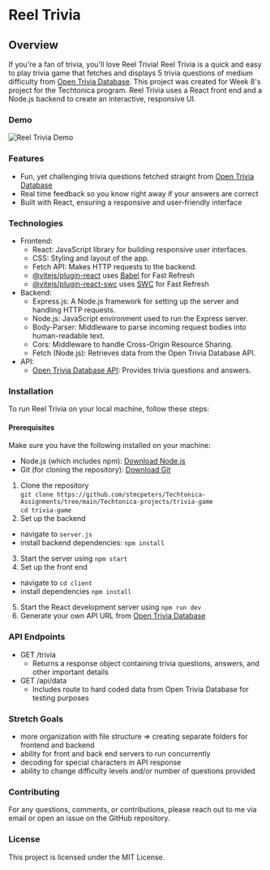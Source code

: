 # Reel Trivia 
## Overview
If you're a fan of trivia, you'll love Reel Trivia! Reel Trivia is a quick and easy to play trivia game that fetches and displays 5 trivia questions of medium difficulty from [Open Trivia Database](https://opentdb.com/api_config.php). This project was created for Week 8's project for the Techtonica program. Reel Trivia uses a React front end and a Node.js backend to create an interactive, responsive UI.

### Demo
![Reel Trivia Demo](https://github.com/stmcpeters/Techtonica-Assignments/blob/baf1ce738eeb1d63850c320cd398bfc2c54f2763/Techtonica-projects/trivia-game/Untitled%20design.gif)
### Features
- Fun, yet challenging trivia questions fetched straight from [Open Trivia Database](https://opentdb.com/api_config.php)
- Real time feedback so you know right away if your answers are correct
- Built with React, ensuring a responsive and user-friendly interface
### Technologies
- Frontend:
  - React: JavaScript library for building responsive user interfaces.
  - CSS: Styling and layout of the app.
  - Fetch API: Makes HTTP requests to the backend.
  - [@vitejs/plugin-react](https://github.com/vitejs/vite-plugin-react/blob/main/packages/plugin-react/README.md) uses [Babel](https://babeljs.io/) for Fast Refresh
  - [@vitejs/plugin-react-swc](https://github.com/vitejs/vite-plugin-react-swc) uses [SWC](https://swc.rs/) for Fast Refresh
- Backend:
  - Express.js: A Node.js framework for setting up the server and handling HTTP requests.
  - Node.js: JavaScript environment used to run the Express server.
  - Body-Parser: Middleware to parse incoming request bodies into human-readable text.
  - Cors: Middleware to handle Cross-Origin Resource Sharing.
  - Fetch (Node.js): Retrieves data from the Open Trivia Database API.
- API:
  - [Open Trivia Database API](https://opentdb.com/api_config.php): Provides trivia questions and answers.
### Installation
To run Reel Trivia on your local machine, follow these steps:
#### Prerequisites
Make sure you have the following installed on your machine:
- Node.js (which includes npm): [Download Node.js](https://nodejs.org/en/download/package-manager)
- Git (for cloning the repository): [Download Git](https://git-scm.com/downloads)
1. Clone the repository <br>
   `git clone https://github.com/stmcpeters/Techtonica-Assignments/tree/main/Techtonica-projects/trivia-game`
   <br>
   `cd trivia-game`
2. Set up the backend
- navigate to `server.js`
- install backend dependencies: `npm install`
3. Start the server using `npm start`
4. Set up the front end
- navigate to `cd client`
- install dependencies `npm install`
5. Start the React development server using `npm run dev`
5. Generate your own API URL from [Open Trivia Database](https://opentdb.com/api_config.php)
### API Endpoints
- GET /trivia
  - Returns a response object containing trivia questions, answers, and other important details
- GET /api/data
  - Includes route to hard coded data from Open Trivia Database for testing purposes
### Stretch Goals
- more organization with file structure => creating separate folders for frontend and backend
- ability for front and back end servers to run concurrently
- decoding for special characters in API response
- ability to change difficulty levels and/or number of questions provided
### Contributing
For any questions, comments, or contributions, please reach out to me via email or open an issue on the GitHub repository.
### License
This project is licensed under the MIT License.

